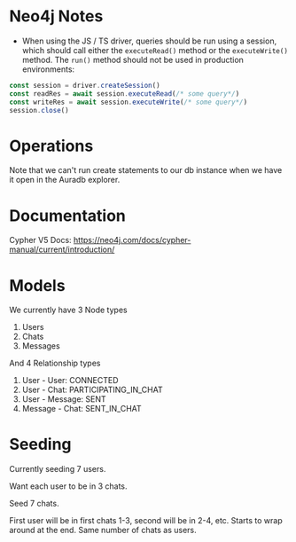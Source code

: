 # Neo4j Notes

- When using the JS / TS driver, queries should be run using a session, which should call either the `executeRead()` method or the `executeWrite()` method. The `run()` method should not be used in production environments:
```JavaScript
const session = driver.createSession()
const readRes = await session.executeRead(/* some query*/)
const writeRes = await session.executeWrite(/* some query*/)
session.close()
```

# Operations

Note that we can't run create statements to our db instance when we have it open in the Auradb explorer.

# Documentation

Cypher V5 Docs: https://neo4j.com/docs/cypher-manual/current/introduction/

# Models

We currently have 3 Node types
 1. Users
 2. Chats
 3. Messages

And 4 Relationship types

1. User - User: CONNECTED
2. User - Chat: PARTICIPATING_IN_CHAT
3. User - Message: SENT
4. Message - Chat: SENT_IN_CHAT

# Seeding

Currently seeding 7 users.

Want each user to be in 3 chats.

Seed 7 chats.

First user will be in first chats 1-3, second will be in 2-4, etc. Starts to wrap around at the end. Same number of chats as users.
